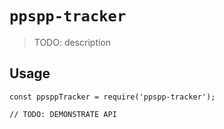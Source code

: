 # `ppspp-tracker`

> TODO: description

## Usage

```
const ppsppTracker = require('ppspp-tracker');

// TODO: DEMONSTRATE API
```
